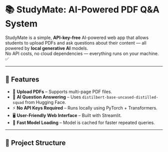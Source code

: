 # 📚 StudyMate: AI-Powered PDF Q&A System

StudyMate is a simple, **API-key-free** AI-powered web app that allows students to upload PDFs and ask questions about their content — all powered by **local generative AI** models.  
No API costs, no cloud dependencies — everything runs on your machine. ✅

---

## 🚀 Features
- 📄 **Upload PDFs** – Supports multi-page PDF files.
- 🤖 **AI Question Answering** – Uses `distilbert-base-uncased-distilled-squad` from Hugging Face.
- ⚡ **No API Keys Required** – Runs locally using PyTorch + Transformers.
- 🖥️ **User-Friendly Web Interface** – Built with Streamlit.
- 💾 **Fast Model Loading** – Model is cached for faster repeated queries.

---

## 📂 Project Structure
